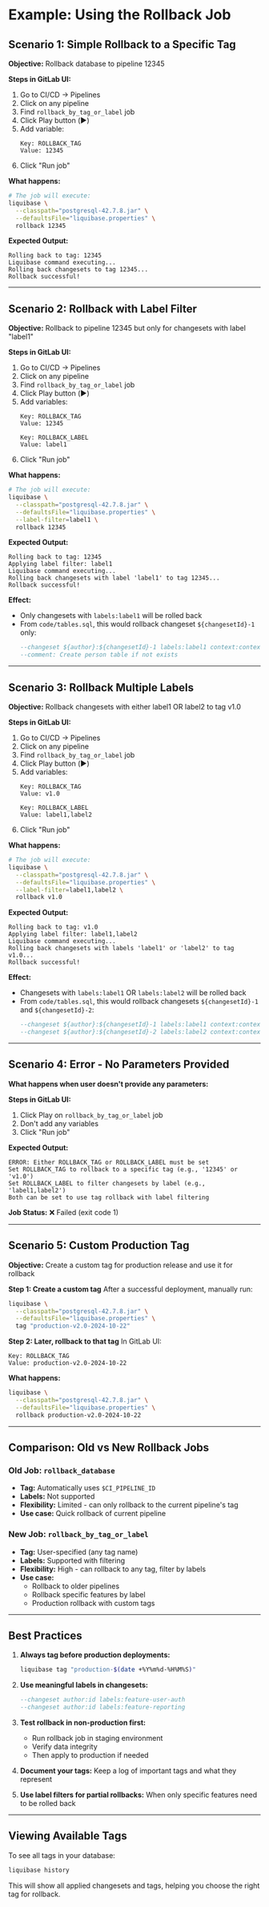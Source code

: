 # Example: Using the Rollback Job

## Scenario 1: Simple Rollback to a Specific Tag

**Objective:** Rollback database to pipeline 12345

**Steps in GitLab UI:**
1. Go to CI/CD → Pipelines
2. Click on any pipeline
3. Find `rollback_by_tag_or_label` job
4. Click Play button (▶️)
5. Add variable:
   ```
   Key: ROLLBACK_TAG
   Value: 12345
   ```
6. Click "Run job"

**What happens:**
```bash
# The job will execute:
liquibase \
  --classpath="postgresql-42.7.8.jar" \
  --defaultsFile="liquibase.properties" \
  rollback 12345
```

**Expected Output:**
```
Rolling back to tag: 12345
Liquibase command executing...
Rolling back changesets to tag 12345...
Rollback successful!
```

---

## Scenario 2: Rollback with Label Filter

**Objective:** Rollback to pipeline 12345 but only for changesets with label "label1"

**Steps in GitLab UI:**
1. Go to CI/CD → Pipelines
2. Click on any pipeline
3. Find `rollback_by_tag_or_label` job
4. Click Play button (▶️)
5. Add variables:
   ```
   Key: ROLLBACK_TAG
   Value: 12345
   
   Key: ROLLBACK_LABEL
   Value: label1
   ```
6. Click "Run job"

**What happens:**
```bash
# The job will execute:
liquibase \
  --classpath="postgresql-42.7.8.jar" \
  --defaultsFile="liquibase.properties" \
  --label-filter=label1 \
  rollback 12345
```

**Expected Output:**
```
Rolling back to tag: 12345
Applying label filter: label1
Liquibase command executing...
Rolling back changesets with label 'label1' to tag 12345...
Rollback successful!
```

**Effect:**
- Only changesets with `labels:label1` will be rolled back
- From `code/tables.sql`, this would rollback changeset `${changesetId}-1` only:
  ```sql
  --changeset ${author}:${changesetId}-1 labels:label1 context:context1
  --comment: Create person table if not exists
  ```

---

## Scenario 3: Rollback Multiple Labels

**Objective:** Rollback changesets with either label1 OR label2 to tag v1.0

**Steps in GitLab UI:**
1. Go to CI/CD → Pipelines
2. Click on any pipeline
3. Find `rollback_by_tag_or_label` job
4. Click Play button (▶️)
5. Add variables:
   ```
   Key: ROLLBACK_TAG
   Value: v1.0
   
   Key: ROLLBACK_LABEL
   Value: label1,label2
   ```
6. Click "Run job"

**What happens:**
```bash
# The job will execute:
liquibase \
  --classpath="postgresql-42.7.8.jar" \
  --defaultsFile="liquibase.properties" \
  --label-filter=label1,label2 \
  rollback v1.0
```

**Expected Output:**
```
Rolling back to tag: v1.0
Applying label filter: label1,label2
Liquibase command executing...
Rolling back changesets with labels 'label1' or 'label2' to tag v1.0...
Rollback successful!
```

**Effect:**
- Changesets with `labels:label1` OR `labels:label2` will be rolled back
- From `code/tables.sql`, this would rollback changesets `${changesetId}-1` and `${changesetId}-2`:
  ```sql
  --changeset ${author}:${changesetId}-1 labels:label1 context:context1
  --changeset ${author}:${changesetId}-2 labels:label2 context:context2
  ```

---

## Scenario 4: Error - No Parameters Provided

**What happens when user doesn't provide any parameters:**

**Steps in GitLab UI:**
1. Click Play on `rollback_by_tag_or_label` job
2. Don't add any variables
3. Click "Run job"

**Expected Output:**
```
ERROR: Either ROLLBACK_TAG or ROLLBACK_LABEL must be set
Set ROLLBACK_TAG to rollback to a specific tag (e.g., '12345' or 'v1.0')
Set ROLLBACK_LABEL to filter changesets by label (e.g., 'label1,label2')
Both can be set to use tag rollback with label filtering
```
**Job Status:** ❌ Failed (exit code 1)

---

## Scenario 5: Custom Production Tag

**Objective:** Create a custom tag for production release and use it for rollback

**Step 1: Create a custom tag**
After a successful deployment, manually run:
```bash
liquibase \
  --classpath="postgresql-42.7.8.jar" \
  --defaultsFile="liquibase.properties" \
  tag "production-v2.0-2024-10-22"
```

**Step 2: Later, rollback to that tag**
In GitLab UI:
```
Key: ROLLBACK_TAG
Value: production-v2.0-2024-10-22
```

**What happens:**
```bash
liquibase \
  --classpath="postgresql-42.7.8.jar" \
  --defaultsFile="liquibase.properties" \
  rollback production-v2.0-2024-10-22
```

---

## Comparison: Old vs New Rollback Jobs

### Old Job: `rollback_database`
- **Tag:** Automatically uses `$CI_PIPELINE_ID`
- **Labels:** Not supported
- **Flexibility:** Limited - can only rollback to the current pipeline's tag
- **Use case:** Quick rollback of current pipeline

### New Job: `rollback_by_tag_or_label`
- **Tag:** User-specified (any tag name)
- **Labels:** Supported with filtering
- **Flexibility:** High - can rollback to any tag, filter by labels
- **Use case:** 
  - Rollback to older pipelines
  - Rollback specific features by label
  - Production rollback with custom tags

---

## Best Practices

1. **Always tag before production deployments:**
   ```bash
   liquibase tag "production-$(date +%Y%m%d-%H%M%S)"
   ```

2. **Use meaningful labels in changesets:**
   ```sql
   --changeset author:id labels:feature-user-auth
   --changeset author:id labels:feature-reporting
   ```

3. **Test rollback in non-production first:**
   - Run rollback job in staging environment
   - Verify data integrity
   - Then apply to production if needed

4. **Document your tags:**
   Keep a log of important tags and what they represent

5. **Use label filters for partial rollbacks:**
   When only specific features need to be rolled back

---

## Viewing Available Tags

To see all tags in your database:
```bash
liquibase history
```

This will show all applied changesets and tags, helping you choose the right tag for rollback.
